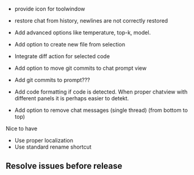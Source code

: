 - provide icon for toolwindow

- restore chat from history, newlines are not correctly restored
- Add advanced options like temperature, top-k, model.
- Add option to create new file from selection
- Integrate diff action for selected code
- Add option to move git commits to chat prompt view
- Add git commits to prompt???

- Add code formatting if code is detected. When proper chatview with different panels it is perhaps easier to detekt.
- Add option to remove chat messages (single thread) (from bottom to top)

Nice to have
- Use proper localization
- Use standard rename shortcut

## Resolve issues before release

